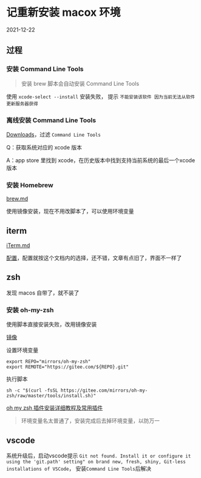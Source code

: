 # 记重新安装 macox 环境

2021-12-22

## 过程

### 安装 Command Line Tools

> 安装 brew 脚本会自动安装 Command Line Tools

使用 `xcode-select --install` 安装失败， 提示 `不能安装该软件 因为当前无法从软件更新服务器获得`

### 离线安装 Command Line Tools

[Downloads](https://developer.apple.com/download/all/)，过滤 `Command Line Tools`

Q：获取系统对应的 xcode 版本

A：app store 里找到 xcode，在历史版本中找到支持当前系统的最后一个xcode版本

### 安装 Homebrew

[brew.md](brew.md)

使用镜像安装，现在不用改脚本了，可以使用环境变量

## iterm

[iTerm.md](iTerm.md)

[配置](https://sspai.com/post/63241)，配置就按这个文档内的选择，还不错，文章有点旧了，界面不一样了

## zsh

发现 macos 自带了，就不装了

### 安装 oh-my-zsh

使用脚本直接安装失败，改用镜像安装

[镜像](https://gitee.com/mirrors/oh-my-zsh/)

设置环境变量

```shell
export REPO="mirrors/oh-my-zsh"
export REMOTE="https://gitee.com/${REPO}.git"
```

执行脚本

```shell
sh -c "$(curl -fsSL https://gitee.com/mirrors/oh-my-zsh/raw/master/tools/install.sh)"
```

[oh my zsh 插件安装详细教程及常用插件](https://segmentfault.com/a/1190000039860436)

> 环境变量名太普通了，安装完成后去掉环境变量，以防万一

## vscode

系统升级后，启动vscode提示
`Git not found. Install it or configure it using the 'git.path' setting" on brand new, fresh, shiny, Git-less installations of VSCode`，
安装`Command Line Tools`后解决
